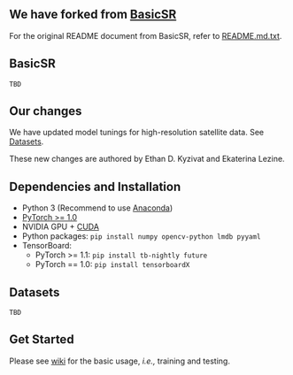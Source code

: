 ## We have forked from [BasicSR](https://github.com/xinntao/BasicSR)

For the original README document from BasicSR, refer to [README.md.txt](./README.md.txt).

## BasicSR

`TBD`

## Our changes

We have updated model tunings for high-resolution satellite data.  See [Datasets](#Datasets).

These new changes are authored by Ethan D. Kyzivat and Ekaterina Lezine.

## Dependencies and Installation
- Python 3 (Recommend to use [Anaconda](https://www.anaconda.com/download/#linux))
- [PyTorch >= 1.0](https://pytorch.org/)
- NVIDIA GPU + [CUDA](https://developer.nvidia.com/cuda-downloads)
- Python packages: `pip install numpy opencv-python lmdb pyyaml`
- TensorBoard: 
  - PyTorch >= 1.1: `pip install tb-nightly future`
  - PyTorch == 1.0: `pip install tensorboardX`
  
## Datasets
`TBD`

## Get Started
Please see [wiki](https://github.com/xinntao/BasicSR/wiki/Training-and-Testing) for the basic usage, *i.e.,* training and testing.
